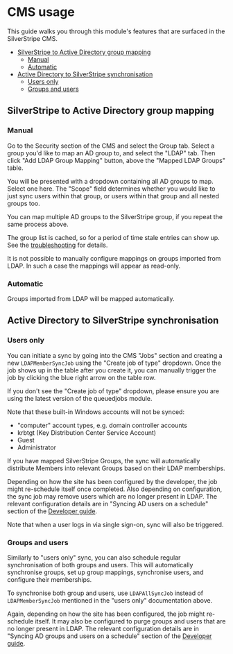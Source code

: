 # CMS usage

This guide walks you through this module's features that are surfaced in the SilverStripe CMS.

<!-- START doctoc generated TOC please keep comment here to allow auto update -->
<!-- DON'T EDIT THIS SECTION, INSTEAD RE-RUN doctoc TO UPDATE -->

- [SilverStripe to Active Directory group mapping](#silverstripe-to-active-directory-group-mapping)
  - [Manual](#manual)
  - [Automatic](#automatic)
- [Active Directory to SilverStripe synchronisation](#active-directory-to-silverstripe-synchronisation)
  - [Users only](#users-only)
  - [Groups and users](#groups-and-users)

<!-- END doctoc generated TOC please keep comment here to allow auto update -->

## SilverStripe to Active Directory group mapping

### Manual

Go to the Security section of the CMS and select the Group tab. Select a group you'd like to map an AD group to, and select the "LDAP" tab. Then click "Add LDAP Group Mapping" button, above the "Mapped LDAP Groups" table.

You will be presented with a dropdown containing all AD groups to map. Select one here. The "Scope" field determines whether you would like to just sync users within that group, or users within
that group and all nested groups too.

You can map multiple AD groups to the SilverStripe group, if you repeat the same process above.

The group list is cached, so for a period of time stale entries can show up. See the [troubleshooting](troubleshooting.md) for details.

It is not possible to manually configure mappings on groups imported from LDAP. In such a case the mappings will appear as read-only.

### Automatic

Groups imported from LDAP will be mapped automatically.

## Active Directory to SilverStripe synchronisation

### Users only

You can initiate a sync by going into the CMS "Jobs" section and creating a new `LDAPMemberSyncJob` using the "Create job of type" dropdown. Once the job shows up in the table after you create it, you can manually trigger the job by clicking the blue right arrow on the table row.

If you don't see the "Create job of type" dropdown, please ensure you are using the latest version of the queuedjobs module.

Note that these built-in Windows accounts will not be synced:

 * "computer" account types, e.g. domain controller accounts
 * krbtgt (Key Distribution Center Service Account)
 * Guest
 * Administrator

If you have mapped SilverStripe Groups, the sync will automatically distribute Members into relevant Groups based on their LDAP memberships.

Depending on how the site has been configured by the developer, the job might re-schedule itself once completed. Also depending on configuration, the sync job may remove users which are no longer present in LDAP. The relevant configuration details are in "Syncing AD users on a schedule" section of the [Developer guide](developer.md).

Note that when a user logs in via single sign-on, sync will also be triggered.

### Groups and users

Similarly to "users only" sync, you can also schedule regular synchronisation of both groups and users. This will automatically synchronise groups, set up group mappings, synchronise users, and configure their memberships.

To synchronise both group and users, use `LDAPAllSyncJob` instead of `LDAPMemberSyncJob` mentioned in the "users only" documentation above.

Again, depending on how the site has been configured, the job might re-schedule itself. It may also be configured to purge groups and users that are no longer present in LDAP. The relevant configuration details are in "Syncing AD groups and users on a schedule" section of the [Developer guide](developer.md).
